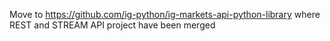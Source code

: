Move to https://github.com/ig-python/ig-markets-api-python-library
where REST and STREAM API project have been merged